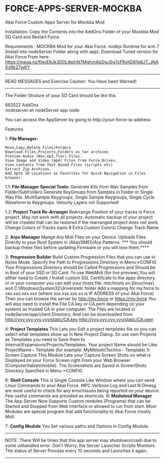 # FORCE-APPS-SERVER-MOCKBA
Akai Force Custom Apps Server for Mockba Mod

Installation:
Copy the Contents into the AddOns Folder of your Mockba Mod SD Card and Restart Force.

Requirements :
	MOCKBA Mod for your Akai Force.
  nodejs Runtime  for arm 7 (install into nodeServer Folder along with app).
  Download Tuned version for Akai Force From here: https://mega.nz/file/E9Jk3DDL#pInN7Mghm4lzDgJSg7cFRyhD61g8JT_JNAXzRk27wKY
  

**************************************************************************************
READ MESSAGES and Exercise Caution: You Have been Warned!
**************************************************************************************

The Folder Struture of your SD Card should be like this

662522
	AddOns   
		nodeserver.sh
		nodeServer
          app
          node



You can access the AppServer by going to http://your-force-ip-address

Features:

1: **File Manager:**

	Move,Copy,Delete Files/Folders
	Download Files,Projects,Folders as tar archives
	Preview Audio (Wav,mp3,flac) Files.
	View Image and Video (mp4) Files from Force Drives.
	View contents from Text Based Files (scripts etc)
	Extract Zip Archives.
	Add Upto 10 Locations as Favorites for Quick Navigation in Files browser.
	
1.1: **File Manager Special Tools:**
	Generate Kits from Wav Samples from Folder/SubFolders
	Generate KeyGroups from Samples in Folder or Single Wav File.
		MultiSample Keygroups, Single Sample Keygroups, Single Cycle Waveform to Keygroups.
		Velocity Layers not Supported!

1.2:	**Project Track Re-Arranger**
		ReArrange Position of your tracks in Force project.
		May not work with all projects. Automatic backup of your project will be created 
		that can be restored if the rearranged project does not work.
    Change Colors of Tracks (upto 8 Extra Custom Colors)
    Change Track Name

2: **Arps Manager**
	Mange Arp Midi Files on your Device.
       Uploads Files Directly to your Root System in /Akai/SME0/Arp Patterns.
	*** You should backup these files before updating Firmware or you will lose them.****

3: **Progression Builder**
	Build Custom Progression Files that you can use in Notes Mode.
	Specify the Path to Progressions Directory in Menu->CONFIG
	Your Progressions Directory should be Called Progressions and Should be in Root of your SSD or SD Card.
	To use WebMidi (for live preview),You will either need to Create / Install custom SSL Certificate to the apps directory or 	in your computer you can edit your hosts file:
       /etc/hosts on (linux/max) and C:\Windows\System32\drivers\etc folder
	Add a mapping for my.force to xxx.xxx.xxx.xxx (where xxx.xxx.xxx.xx is IP ADDRESS of your Akai Force)
	Then you can browse the server by http://my.force or https://my.force
	You will also need to install the File CA.key or CA.pem depending on your system) as trusted CA in
	your computer. The Files are located in nodeServer/app/client Directory.
	And can be downloaded from
	http://yyy.yyy.yyy.yyy/static/CA.key
	http://yyy.yyy.yyy.yyy/static/CA.pem

4: **Project Templates**
	This Lets you Edit a project templates file so you can select what templates show up in New Project Dialog.
	So use own Projects as Templates you need to Save them to Internal/Expansions/Projects/Templates.
	Your project Name should be Like: ProjectName - Template (for example: MyMelodicTechno - Template)
5: Screen Capture
	This Module Lets your Capture Screen Shots on what is Displayed on your Force Screen right From your Web 	Browser (Computer/tablet/mobile).
	The Screenshots are Saved in ScreenShots Directory Specified in Menu >CONFIG

6: **Shell Console**
	This is Single Console Like Window where you can send Linux Commands to your Akai Force.
	MPC Verbose Log and Last N Dmesg are most useful to check for any error/issues being reported  on your device.
	Few useful commands are provided as shortcuts.
6: **Modulesd Manager**
	The App Server Now Supports Custom modules (Programs) that can be Started and Stopped from Web Interface or allowed to run from start. Most Modules are special program that add functionality to Akai Force mostly Midi.

7: **Config Module**
	You Set various paths and Options in Config Module.


*****************************************************************************
NOTE: There Will be times that this app server may shutdown/crash due to
      some unhandled error. Don't Worry, the Server Launcher Scripts Monitors
       The status of Server Process every 10 seconds and Launches it again.	
****************************************************************************** 






	




		
		
	


	

